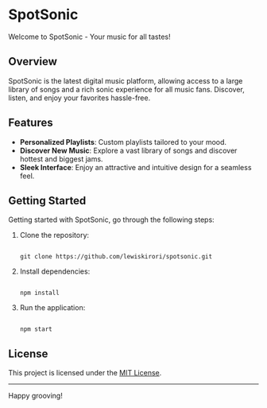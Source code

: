 # SpotSonic

Welcome to SpotSonic - Your music for all tastes!

## Overview

SpotSonic is the latest digital music platform, allowing access to a large library of songs and a rich sonic experience for all music fans. Discover, listen, and enjoy your favorites hassle-free.

## Features

- **Personalized Playlists**: Custom playlists tailored to your mood.
- **Discover New Music**: Explore a vast library of songs and discover hottest and biggest jams.
- **Sleek Interface**: Enjoy an attractive and intuitive design for a seamless feel.

## Getting Started

Getting started with SpotSonic, go through the following steps:

1. Clone the repository:
    ``` 

    git clone https://github.com/lewiskirori/spotsonic.git
    
    ```

2. Install dependencies: 
    ``` 

    npm install
    
    ```
    
3. Run the application: 
    ``` 

    npm start
    
    ```

## License

This project is licensed under the [MIT License](LICENSE).

---

Happy grooving!